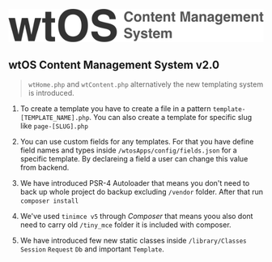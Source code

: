 ![Alt Text](wtos-images/logo.svg)

## wtOS Content Management System v2.0
> ```wtHome.php``` and ```wtContent.php``` alternatively the new templating system is introduced.

1. To create a template you have to create a file in a pattern ```template-[TEMPLATE_NAME].php```. You can also create a template for specific slug like ```page-[SLUG].php```


2. You can use custom fields for any templates. For that you have define field names and types inside ```/wtosApps/config/fields.json``` for a specific template. By declareing a field a user can change this value from backend.


3. We have introduced PSR-4 Autoloader that means you don't need to back up whole project do backup excluding ```/vendor``` folder. After that run ```composer install``` 


4. We've used ```tinimce v5``` through *Composer* that means yoou also dont need to carry old ```/tiny_mce``` folder it is included with composer.


5. We have introduced few new static classes inside ```/library/Classes``` ```Session``` ```Request``` ```Db``` and important ```Template```.
